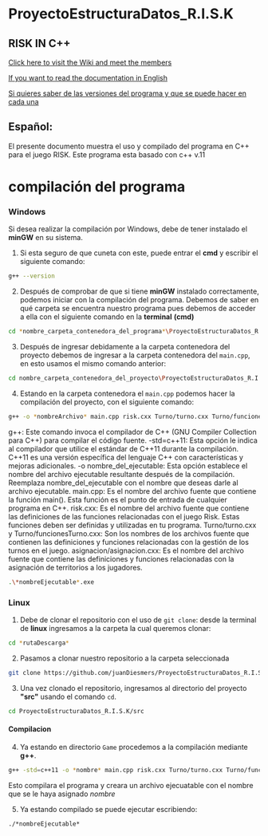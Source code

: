 # ProyectoEstructuraDatos_R.I.S.K

## RISK IN C++

[Click here to visit the Wiki and meet the members ](https://github.com/juanDiesmers/ProyectoEstructuraDatos_R.I.S.K/wiki)

[If you want to read the documentation in English](https://github.com/juanDiesmers/ProyectoEstructuraDatos_R.I.S.K/blob/NewFuncion/DOC/Documentation%20English/Readme_English.md)

[Si quieres saber de las versiones del programa y que se puede hacer en cada una](https://github.com/juanDiesmers/ProyectoEstructuraDatos_R.I.S.K/blob/NewFuncion/DOC/Releases%20Español/v.00.md)

## Español:

El presente documento muestra el uso y compilado del programa en C++ para el juego RISK.
Este programa esta basado con c++ v.11

# compilación del programa
### Windows
Si desea realizar la compilación por Windows, debe de tener instalado el **minGW** en su sistema.
1.  Si esta seguro de que cuneta con este, puede entrar el **cmd** y escribir el siguiente comando:
```sh
g++ --version
```
2.   Después de comprobar de que si tiene **minGW** instalado correctamente, podemos iniciar con la compilación del programa.
Debemos de saber en qué carpeta se encuentra nuestro programa pues debemos de acceder a ella con el siguiente comando en la **terminal** **(cmd)**
```sh
cd *nombre_carpeta_contenedora_del_programa*\ProyectoEstructuraDatos_R.I.S.K
```
3. Después de ingresar debidamente a la carpeta contenedora del proyecto debemos de ingresar a la carpeta contenedora del `main.cpp`, en esto usamos el mismo comando anterior:
```sh
cd nombre_carpeta_contenedora_del_proyecto\ProyectoEstructuraDatos_R.I.S.K\src
```
4. Estando en la carpeta contenedora el `main.cpp` podemos hacer la compilación del proyecto, con el siguiente comando:
```sh
g++ -o *nombreArchivo* main.cpp risk.cxx Turno/turno.cxx Turno/funcionesTurno.cxx asignacion/asignacion.cxx Guardar/guardar.cxx Guardar/huffman.cxx
```
g++: Este comando invoca el compilador de C++ (GNU Compiler Collection para C++) para compilar el código fuente.
-std=c++11: Esta opción le indica al compilador que utilice el estándar de C++11 durante la compilación. C++11 es una versión específica del lenguaje C++ con características y mejoras adicionales.
-o nombre_del_ejecutable: Esta opción establece el nombre del archivo ejecutable resultante después de la compilación. Reemplaza nombre_del_ejecutable con el nombre que deseas darle al archivo ejecutable.
main.cpp: Es el nombre del archivo fuente que contiene la función main(). Esta función es el punto de entrada de cualquier programa en C++.
risk.cxx: Es el nombre del archivo fuente que contiene las definiciones de las funciones relacionadas con el juego Risk. Estas funciones deben ser definidas y utilizadas en tu programa.
Turno/turno.cxx y Turno/funcionesTurno.cxx: Son los nombres de los archivos fuente que contienen las definiciones y funciones relacionadas con la gestión de los turnos en el juego.
asignacion/asignacion.cxx: Es el nombre del archivo fuente que contiene las definiciones y funciones relacionadas con la asignación de territorios a los jugadores.
```sh
.\*nombreEjecutable*.exe
```
### Linux
1. Debe de clonar el repositorio con el uso de `git clone`:
desde la terminal de **linux** ingresamos a la carpeta la cual queremos clonar:
```sh
cd *rutaDescarga*
```
2. Pasamos a clonar nuestro repositorio a la carpeta seleccionada
```sh
git clone https://github.com/juanDiesmers/ProyectoEstructuraDatos_R.I.S.K.git
```
3. Una vez clonado el repositorio, ingresamos al directorio del proyecto **"src"** usando el comando `cd`.
```sh
cd ProyectoEstructuraDatos_R.I.S.K/src
```
#### Compilacion 

4. Ya estando en directorio `Game` procedemos a la compilación mediante **g++**.
```sh
g++ -std=c++11 -o *nombre* main.cpp risk.cxx Turno/turno.cxx Turno/funcionesTurno.cxx asignacion/asignacion.cxx
```
Esto compilara el programa y creara un archivo ejecuatable con el nombre que se le haya asignado *nombre* 

5. Ya estando compilado se puede ejecutar escribiendo:
```sh
./*nombreEjecutable*
```
